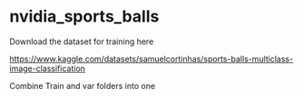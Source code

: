 # nvidia_sports_balls

Download the dataset for training here

https://www.kaggle.com/datasets/samuelcortinhas/sports-balls-multiclass-image-classification

Combine Train and var folders into one
